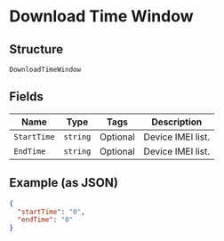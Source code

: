 
# Download Time Window

## Structure

`DownloadTimeWindow`

## Fields

| Name | Type | Tags | Description |
|  --- | --- | --- | --- |
| `StartTime` | `string` | Optional | Device IMEI list. |
| `EndTime` | `string` | Optional | Device IMEI list. |

## Example (as JSON)

```json
{
  "startTime": "0",
  "endTime": "0"
}
```

